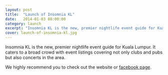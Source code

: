 ```yaml
---
layout: post
title:  "Launch of Insomnia KL"
date:   2014-01-03 08:00:00
category: launch
excerpt: "Insomnia KL is the new, premier nightlife event guide for Kuala Lumpur. It caters to a broad crowd with event listings covering not only clubs and pubs but also concerts in the area."
cover: launch-of-insomnia-kl.jpg
---
```


Insomnia KL is the new, premier nightlife event guide for Kuala Lumpur. It caters to a broad crowd with event listings covering not only clubs and pubs but also concerts in the area.

We highly recommend you to check out the website or [facebook page][Insomnia KL Facebook].

[Insomnia KL Facebook]: https://www.facebook.com/insomniakl
